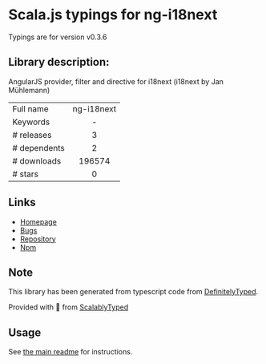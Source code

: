 
# Scala.js typings for ng-i18next

Typings are for version v0.3.6

## Library description:
AngularJS provider, filter and directive for i18next (i18next by Jan Mühlemann)

|                    |                 |
| ------------------ | :-------------: |
| Full name          | ng-i18next |
| Keywords           | - |
| # releases         | 3 |
| # dependents       | 2 |
| # downloads        | 196574 |
| # stars            | 0 |

## Links
- [Homepage](https://github.com/i18next/ng-i18next#readme)
- [Bugs](https://github.com/i18next/ng-i18next/issues)
- [Repository](https://github.com/i18next/ng-i18next)
- [Npm](https://www.npmjs.com/package/ng-i18next)
    


## Note
This library has been generated from typescript code from [DefinitelyTyped](https://definitelytyped.org).

Provided with :purple_heart: from [ScalablyTyped](https://github.com/oyvindberg/ScalablyTyped)

## Usage
See [the main readme](../../readme.md) for instructions.



